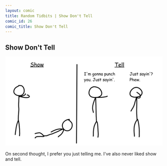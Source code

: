 ```yaml
---
layout: comic
title: Random Tidbits | Show Don't Tell
comic_id: 26
comic_title: Show Don't Tell
---
```


## Show Don't Tell

![](/assets/images/26.png)

On second thought, I prefer you just telling me. I've also never liked show and tell.
